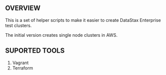 ## OVERVIEW

This is a set of helper scripts to make it easier to create DataStax Enterprise test clusters.

The initial version creates single node clusters in AWS.

## SUPORTED TOOLS

1. Vagrant
2. Terraform

